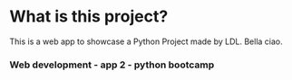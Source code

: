 # What is this project?
This is a web app to showcase a Python Project
made by LDL. Bella ciao.
### Web development - app 2 - python bootcamp